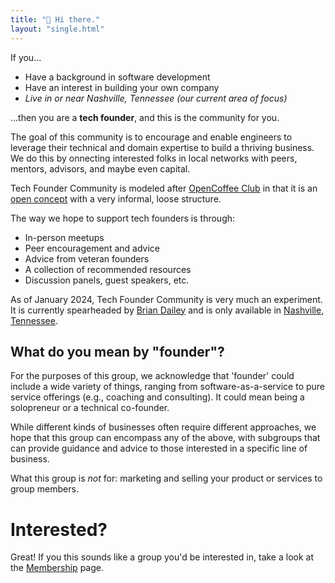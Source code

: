 ```yaml
---
title: "👋 Hi there."
layout: "single.html"
---
```


If you...

- Have a background in software development
- Have an interest in building your own company
- _Live in or near Nashville, Tennessee (our current area of focus)_

...then you are a **tech founder**, and this is the community for you.

The goal of this community is to encourage and enable engineers to leverage
their technical and domain expertise to build a thriving business. We do this by
onnecting interested folks in local networks with peers, mentors, advisors, and
maybe even capital.

Tech Founder Community is modeled after [OpenCoffee
Club](https://en.wikipedia.org/wiki/OpenCoffee_Club) in that it is an [open
concept](https://en.wikipedia.org/wiki/Open_knowledge) with a very informal,
loose structure.

The way we hope to support tech founders is through:

- In-person meetups
- Peer encouragement and advice
- Advice from veteran founders
- A collection of recommended resources
- Discussion panels, guest speakers, etc.

As of January 2024, Tech Founder Community is very much an experiment. It is
currently spearheaded by [Brian Dailey](https://dailey.page/) and is only
available in [Nashville, Tennessee](/location/nashville).

## What do you mean by "founder"?

For the purposes of this group, we acknowledge that 'founder' could include a
wide variety of things, ranging from software-as-a-service to pure service
offerings (e.g., coaching and consulting). It could mean being a solopreneur or
a technical co-founder.

While different kinds of businesses often require different approaches, we hope
that this group can encompass any of the above, with subgroups that can provide
guidance and advice to those interested in a specific line of business.

What this group is _not_ for: marketing and selling your product or services to
group members.

# Interested?

Great!  If you this sounds like a group you'd be interested in, take a look at
the [Membership](/membership) page.


